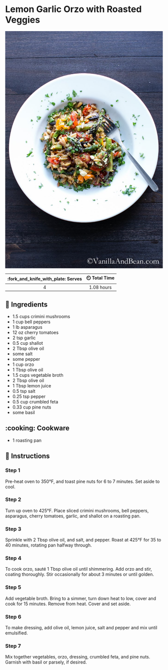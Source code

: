 # Lemon Garlic Orzo with Roasted Veggies

![Lemon Garlic Orzo with Roasted Veggies](../assets/images/lemon-garlic-orzo-with-roasted-veggies.jpg)

| :fork_and_knife_with_plate: Serves | :timer_clock: Total Time |
|:----------------------------------:|:-----------------------: |
| 4 | 1.08 hours |

## :salt: Ingredients

- 1.5 cups crimini mushrooms
- 1 cup bell peppers
- 1 lb asparagus
- 12 oz cherry tomatoes
- 2 tsp garlic
- 0.5 cup shallot
- 2 Tbsp olive oil
- some salt
- some pepper
- 1 cup orzo
- 1 Tbsp olive oil
- 1.5 cups vegetable broth
- 2 Tbsp olive oil
- 1 Tbsp lemon juice
- 0.5 tsp salt
- 0.25 tsp pepper
- 0.5 cup crumbled feta
- 0.33 cup pine nuts
- some basil

## :cooking: Cookware

- 1 roasting pan

## :pencil: Instructions

### Step 1

Pre-heat oven to 350°F, and toast pine nuts for 6 to 7 minutes. Set aside to cool.

### Step 2

Turn up oven to 425°F. Place sliced crimini mushrooms, bell peppers, asparagus, cherry tomatoes, garlic, and shallot on
a roasting pan.

### Step 3

Sprinkle with 2 Tbsp olive oil, and salt, and pepper. Roast at 425°F for 35 to 40 minutes, rotating pan halfway
through.

### Step 4

To cook orzo, sauté 1 Tbsp olive oil until shimmering. Add orzo and stir, coating thoroughly. Stir occasionally for
about 3 minutes or until golden.

### Step 5

Add vegetable broth. Bring to a  simmer, turn down heat to low, cover and cook for 15 minutes. Remove from heat. Cover
and set aside.

### Step 6

To make dressing, add olive oil, lemon juice, salt and pepper and mix until emulsified.

### Step 7

Mix together vegetables, orzo, dressing, crumbled feta, and pine nuts. Garnish with basil or parsely, if desired.
